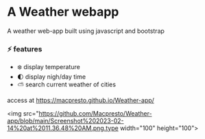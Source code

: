 # A Weather webapp
A weather web-app built using javascript and bootstrap

### ⚡️ features
- ❄️ display temperature
- 🌓 display nigh/day time
- ⛅️ search current weather of cities

access at https://macpresto.github.io/Weather-app/

<img src="https://github.com/Macpresto/Weather-app/blob/main/Screenshot%202023-02-14%20at%2011.36.48%20AM.png.type width="100" height="100">




